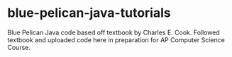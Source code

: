 # blue-pelican-java-tutorials
Blue Pelican Java code based off textbook by Charles E. Cook. Followed textbook and uploaded code here in preparation for AP Computer Science Course.
